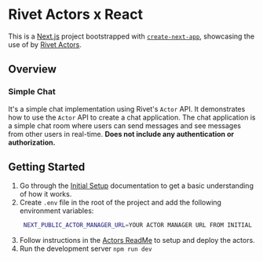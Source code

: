 # Rivet Actors x React

This is a [Next.js](https://nextjs.org) project bootstrapped with [`create-next-app`](https://nextjs.org/docs/app/api-reference/cli/create-next-app), showcasing the use of by [Rivet Actors](https://rivet.gg).

## Overview

### Simple Chat

It's a simple chat implementation using Rivet's `Actor` API. It demonstrates how to use the `Actor` API to create a chat application. The chat application is a simple chat room where users can send messages and see messages from other users in real-time. **Does not include any authentication or authorization.**

## Getting Started

1. Go through the [Initial Setup](https://rivet.gg/docs/setup) documentation to get a basic understanding of how it works.
2. Create `.env` file in the root of the project and add the following environment variables:
   ```bash
    NEXT_PUBLIC_ACTOR_MANAGER_URL=YOUR ACTOR MANAGER URL FROM INITIAL SETUP
   ```
3. Follow instructions in the [Actors ReadMe](./actor/readme.md) to setup and deploy the actors.
4. Run the development server `npm run dev`
